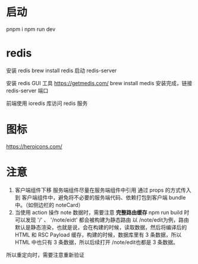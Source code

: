 # 启动
pnpm i 
npm run dev

# redis
安装 redis
brew install redis
启动 redis-server

安装 redis GUI 工具
https://getmedis.com/
brew install medis
安装完成，链接 redis-server 端口

前端使用 ioredis 库访问 redis 服务

# 图标
https://heroicons.com/

# 注意
1. 客户端组件下移
服务端组件尽量在服务端组件中引用 通过 props 的方式传入到 客户端组件中，避免将不必要的服务端代码、依赖打包到客户端 bundle 中。（如侧边栏的 noteCard）
2. 当使用 action 操作 note 数据时，需要注意 **完整路由缓存**
npm run build 时可以发现 '/' 、 '/note/eidt' 都会被构建为静态路由
以 /note/edit为例，路由默认是静态渲染，也就是说，会在构建的时候，读取数据，然后将编译后的 HTML 和 RSC Payload 缓存，构建的时候，数据库里有 3 条数据，所以 HTML 中也只有 3 条数据，所以后续打开 /note/edit也都是 3 条数据。

所以重定向时，需要注意重新验证


